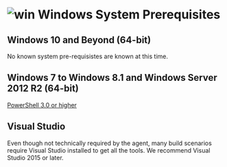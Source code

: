 # ![win](../res/win_med.png) Windows System Prerequisites

## Windows 10 and Beyond (64-bit)

No known system pre-requisistes are known at this time.

## Windows 7 to Windows 8.1 and Windows Server 2012 R2 (64-bit)

[PowerShell 3.0 or higher](https://msdn.microsoft.com/en-us/powershell/scripting/setup/installing-windows-powershell)

## Visual Studio

Even though not technically required by the agent, many build scenarios require Visual Studio installed to get all the tools.  We recommend Visual Studio 2015 or later.
